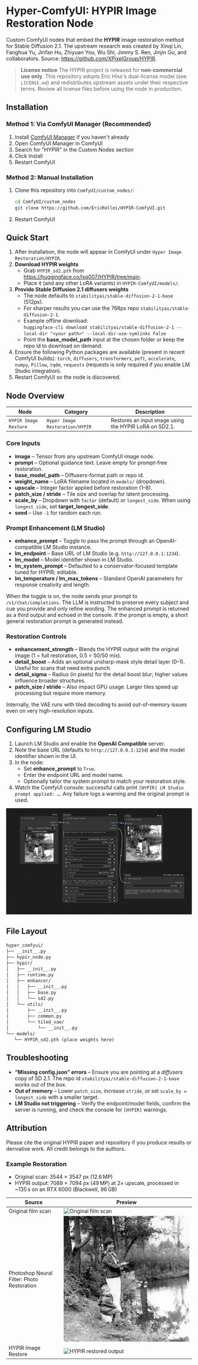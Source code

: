 # Hyper-ComfyUI: HYPIR Image Restoration Node

Custom ComfyUI nodes that embed the **HYPIR** image restoration method for
Stable Diffusion 2.1. The upstream research was created by Xinqi Lin,
Fanghua Yu, Jinfan Hu, Zhiyuan You, Wu Shi, Jimmy S. Ren, Jinjin Gu, and
collaborators. Source: <https://github.com/XPixelGroup/HYPIR>.

> **License notice**
> The HYPIR project is released for **non-commercial use only**. This
> repository adopts Eric Hiss's dual-license model (see `LICENSE.md`) and
> redistributes upstream assets under their respective terms. Review all
> license files before using the node in production.

## Installation

### Method 1: Via ComfyUI Manager (Recommended)

1. Install [ComfyUI Manager](https://github.com/ltdrdata/ComfyUI-Manager) if you haven't already
2. Open ComfyUI Manager in ComfyUI
3. Search for "HYPIR" in the Custom Nodes section
4. Click Install
5. Restart ComfyUI

### Method 2: Manual Installation

1. Clone this repository into `ComfyUI/custom_nodes/`:
   ```bash
   cd ComfyUI/custom_nodes
   git clone https://github.com/EricRollei/HYPIR-ComfyUI.git
   ```
2. Restart ComfyUI

## Quick Start

1. After installation, the node will appear in ComfyUI under `Hyper Image Restoration/HYPIR`.
2. **Download HYPIR weights**
   - Grab `HYPIR_sd2.pth` from <https://huggingface.co/lxq007/HYPIR/tree/main>.
   - Place it (and any other LoRA variants) in `HYPIR-ComfyUI/models/`.
3. **Provide Stable Diffusion 2.1 diffusers weights**
   - The node defaults to `stabilityai/stable-diffusion-2-1-base` (512px).
   - For sharper results you can use the 768px repo `stabilityai/stable-diffusion-2-1`.
   - Example offline download:  
     `huggingface-cli download stabilityai/stable-diffusion-2-1 --local-dir "<your path>" --local-dir-use-symlinks False`
   - Point the **base_model_path** input at the chosen folder or keep the repo id to download on demand.
4. Ensure the following Python packages are available (present in recent
   ComfyUI builds): `torch`, `diffusers`, `transformers`, `peft`,
   `accelerate`, `numpy`, `Pillow`, `tqdm`, `requests` (requests is only
   required if you enable LM Studio integration).
5. Restart ComfyUI so the node is discovered.

## Node Overview

| Node | Category | Description |
| ---- | -------- | ----------- |
| `HYPIR Image Restore` | `Hyper Image Restoration/HYPIR` | Restores an input image using the HYPIR LoRA on SD2.1. |

### Core Inputs

- **image** – Tensor from any upstream ComfyUI image node.
- **prompt** – Optional guidance text. Leave empty for prompt-free restoration.
- **base_model_path** – Diffusers-format path or repo id.
- **weight_name** – LoRA filename located in `models/` (dropdown).
- **upscale** – Integer factor applied before restoration (1–8).
- **patch_size / stride** – Tile size and overlap for latent processing.
- **scale_by** – Dropdown with `factor` (default) or `longest_side`. When using `longest_side`, set **target_longest_side**.
- **seed** – Use `-1` for random each run.

### Prompt Enhancement (LM Studio)

- **enhance_prompt** – Toggle to pass the prompt through an OpenAI-compatible LM Studio instance.
- **lm_endpoint** – Base URL of LM Studio (e.g. `http://127.0.0.1:1234`).
- **lm_model** – Model identifier shown in LM Studio.
- **lm_system_prompt** – Defaulted to a conservator-focused template tuned for HYPIR; editable.
- **lm_temperature / lm_max_tokens** – Standard OpenAI parameters for response creativity and length.

When the toggle is on, the node sends your prompt to `/v1/chat/completions`. The LLM is instructed to preserve every subject and cue you provide and only refine wording. The enhanced prompt is returned as a third output and echoed in the console. If the prompt is empty, a short general restoration prompt is generated instead.

### Restoration Controls

- **enhancement_strength** – Blends the HYPIR output with the original image (1 = full restoration, 0.5 = 50/50 mix).
- **detail_boost** – Adds an optional unsharp-mask style detail layer (0–1). Useful for scans that need extra punch.
- **detail_sigma** – Radius (in pixels) for the detail boost blur; higher values influence broader structures.
- **patch_size / stride** – Also impact GPU usage. Larger tiles speed up processing but require more memory.

Internally, the VAE runs with tiled decoding to avoid out-of-memory issues even on very high-resolution inputs.

## Configuring LM Studio

1. Launch LM Studio and enable the **OpenAI Compatible** server.
2. Note the base URL (defaults to `http://127.0.0.1:1234`) and the model identifier shown in the UI.
3. In the node:
   - Set **enhance_prompt** to `True`.
   - Enter the endpoint URL and model name.
   - Optionally tailor the system prompt to match your restoration style.
4. Watch the ComfyUI console: successful calls print `[HYPIR] LM Studio prompt applied: …`. Any failure logs a warning and the original prompt is used.

![Example workflow screenshot showing enhanced prompt output](assets/Workflow-picture.png)

## File Layout

```text
hyper_comfyui/
├── __init__.py
├── hypir_node.py
├── hypir/
│   ├── __init__.py
│   ├── runtime.py
│   ├── enhancer/
│   │   ├── __init__.py
│   │   ├── base.py
│   │   └── sd2.py
│   └── utils/
│       ├── __init__.py
│       ├── common.py
│       └── tiled_vae/
│           └── __init__.py
└── models/
   └── HYPIR_sd2.pth (place weights here)
```

## Troubleshooting

- **“Missing config.json” errors** – Ensure you are pointing at a *diffusers* copy of SD 2.1. The repo id `stabilityai/stable-diffusion-2-1-base` works out of the box.
- **Out of memory** – Lower `patch_size`, increase `stride`, or set `scale_by = longest_side` with a smaller target.
- **LM Studio not triggering** – Verify the endpoint/model fields, confirm the server is running, and check the console for `[HYPIR]` warnings.

## Attribution

Please cite the original HYPIR paper and repository if you produce results or derivative work. All credit belongs to the authors.

### Example Restoration

- Original scan: 3544 × 3547 px (12.6 MP)
- HYPIR output: 7088 × 7094 px (49 MP) at 2× upscale, processed in ~135 s on an RTX 6000 (Blackwell, 96 GB)

| Source | Preview |
| --- | --- |
| Original film scan | ![Original film scan](assets/original-film-scan.jpg) |
| Photoshop Neural Filter: Photo Restoration | ![Photoshop neural filter result](assets/Photoshop-neural-filter-restored-film-scan.jpg) |
| HYPIR Image Restore | ![HYPIR restored output](assets/Hypir_restored.png) |
